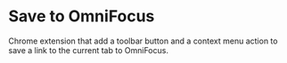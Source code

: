 # Save to OmniFocus

Chrome extension that add a toolbar button and a context menu action to save a link to the current tab to OmniFocus.
